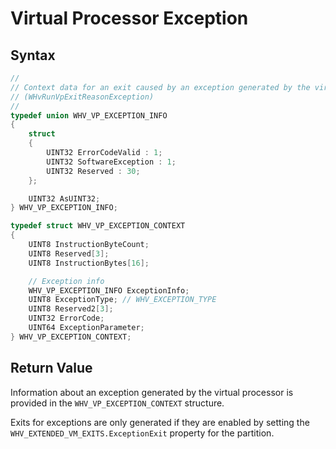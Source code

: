 # Virtual Processor Exception


## Syntax
```C
//
// Context data for an exit caused by an exception generated by the virtual processor
// (WHvRunVpExitReasonException)
//
typedef union WHV_VP_EXCEPTION_INFO
{
    struct
    {
        UINT32 ErrorCodeValid : 1;
        UINT32 SoftwareException : 1;
        UINT32 Reserved : 30;
    };

    UINT32 AsUINT32;
} WHV_VP_EXCEPTION_INFO;

typedef struct WHV_VP_EXCEPTION_CONTEXT
{
    UINT8 InstructionByteCount;
    UINT8 Reserved[3];
    UINT8 InstructionBytes[16];

    // Exception info
    WHV_VP_EXCEPTION_INFO ExceptionInfo;
    UINT8 ExceptionType; // WHV_EXCEPTION_TYPE
    UINT8 Reserved2[3];
    UINT32 ErrorCode;
    UINT64 ExceptionParameter;
} WHV_VP_EXCEPTION_CONTEXT; 
```

## Return Value
Information about an exception generated by the virtual processor is provided in the `WHV_VP_EXCEPTION_CONTEXT` structure. 

Exits for exceptions are only generated if they are enabled by setting the `WHV_EXTENDED_VM_EXITS.ExceptionExit` property for the partition.
